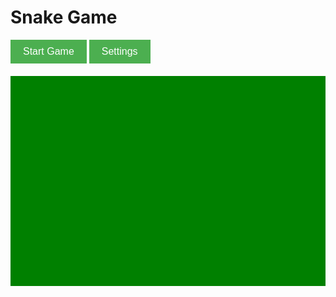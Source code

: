 <!DOCTYPE html>
<html lang="en">
<head>
    <meta charset="UTF-8">
    <meta name="viewport" content="width=device-width, initial-scale=1.0">
    <title>Snake Game</title>
    <style>
        #menu {
            display: block;
        }
        #gameover, #setting {
            display: none;
        }
        canvas {
            display: block;
            margin: 20px auto;
            background-color: green; /* Ensure the background is green */
        }
        .button {
            padding: 10px 20px;
            background-color: #4CAF50;
            color: white;
            border: none;
            cursor: pointer;
            font-size: 16px;
        }
    </style>
</head>
<body>

<!-- Main Menu -->
<div id="menu">
    <h1>Snake Game</h1>
    <button class="button" id="new_game">Start Game</button>
    <button class="button" id="setting_menu">Settings</button>
</div>

<!-- Game Over Screen -->
<div id="gameover">
    <h2>Game Over!</h2>
    <button class="button" id="new_game1">Restart Game</button>
</div>

<!-- Settings Screen -->
<div id="setting">
    <h2>Settings</h2>
    <label><input type="radio" name="speed" value="slow"> Slow</label>
    <label><input type="radio" name="speed" value="normal" checked> Normal</label>
    <label><input type="radio" name="speed" value="fast"> Fast</label><br><br>
    <label><input type="radio" name="wall" value="yes"> Walls On</label>
    <label><input type="radio" name="wall" value="no" checked> Walls Off</label><br><br>
    <button class="button" id="setting_menu1">Back to Menu</button>
</div>

<!-- Canvas for the Snake Game -->
<canvas id="snake" width="600" height="400"></canvas>

<script>
(function () {
    const canvas = document.getElementById("snake");
    const ctx = canvas.getContext("2d");
    const BLOCK = 20;
    const ele_score = document.getElementById("score_value");
    const speed_setting = document.getElementsByName("speed");
    const wall_setting = document.getElementsByName("wall");
    const screen_menu = document.getElementById("menu");
    const screen_game_over = document.getElementById("gameover");
    const screen_setting = document.getElementById("setting");
    const button_new_game = document.getElementById("new_game");
    const button_new_game1 = document.getElementById("new_game1");
    const button_new_game2 = document.getElementById("new_game2");
    const button_setting_menu = document.getElementById("setting_menu");
    const button_setting_menu1 = document.getElementById("setting_menu1");

    let SCREEN = 0; // Screen starts as the menu
    let snake;
    let snake_dir;
    let snake_next_dir;
    let snake_speed;
    let food = { x: 0, y: 0 };
    let score;
    let wall;

    // Set snake color to light brown
    const snakeColor = "#D2B48C"; // Light brown

    // Initialize the game
    function initGame() {
        snake = [
            { x: 5, y: 5 },
            { x: 4, y: 5 },
            { x: 3, y: 5 }
        ];
        snake_dir = "RIGHT";
        snake_next_dir = "RIGHT";
        score = 0;
        food = {
            x: Math.floor(Math.random() * (canvas.width / BLOCK)),
            y: Math.floor(Math.random() * (canvas.height / BLOCK))
        };
        snake_speed = 150; // Default speed
        if (speed_setting[0].checked) {
            snake_speed = 200; // Slow
        } else if (speed_setting[1].checked) {
            snake_speed = 150; // Normal
        } else if (speed_setting[2].checked) {
            snake_speed = 100; // Fast
        }
        if (wall_setting[0].checked) {
            wall = true;
        } else {
            wall = false;
        }
        SCREEN = 1; // Set screen to playing state
        screen_menu.style.display = "none";
        screen_game_over.style.display = "none";
        screen_setting.style.display = "none";
        canvas.style.display = "block"; // Ensure canvas is visible
        gameLoop();
    }

    function drawBackground() {
        ctx.fillStyle = "green";
        ctx.fillRect(0, 0, canvas.width, canvas.height); // Full green background
    }

    function drawBases() {
        // Increase base size and spread them out to form a pattern of 4 dots
        const baseSize = 10;
        const baseColor = "white";

        // Spread out the bases in a diamond pattern around the center
        const centerX = canvas.width / 2;
        const centerY = canvas.height / 2;
        const offset = 50; // Distance between each base

        const bases = [
            { x: centerX - offset, y: centerY - offset },  // Home plate (top-left)
            { x: centerX + offset, y: centerY - offset },  // First base (top-right)
            { x: centerX + offset, y: centerY + offset },  // Second base (bottom-right)
            { x: centerX - offset, y: centerY + offset },  // Third base (bottom-left)
        ];

        // Draw the bases as large circles
        ctx.fillStyle = baseColor;
        bases.forEach(base => {
            ctx.beginPath();
            ctx.arc(base.x, base.y, baseSize, 0, 2 * Math.PI); // Large circles as bases
            ctx.fill();
        });
    }

    function drawSnake() {
        ctx.fillStyle = snakeColor; // Set snake color to light brown
        for (let i = 0; i < snake.length; i++) {
            ctx.fillRect(snake[i].x * BLOCK, snake[i].y * BLOCK, BLOCK, BLOCK);
        }
    }

    function drawFood() {
        // Draw food as a white circle with red stitches
        ctx.fillStyle = "white";
        ctx.beginPath();
        ctx.arc(food.x * BLOCK + BLOCK / 2, food.y * BLOCK + BLOCK / 2, BLOCK / 2, 0, 2 * Math.PI);
        ctx.fill();
        
        // Draw the red stitches (lines) of the baseball
        ctx.strokeStyle = "red";
        ctx.lineWidth = 2;
        
        // Drawing two lines crossing to simulate the stitches of a baseball
        ctx.beginPath();
        ctx.moveTo(food.x * BLOCK + BLOCK / 4, food.y * BLOCK + BLOCK / 2);
        ctx.lineTo(food.x * BLOCK + 3 * BLOCK / 4, food.y * BLOCK + BLOCK / 2);
        ctx.stroke();
        
        ctx.beginPath();
        ctx.moveTo(food.x * BLOCK + BLOCK / 2, food.y * BLOCK + BLOCK / 4);
        ctx.lineTo(food.x * BLOCK + BLOCK / 2, food.y * BLOCK + 3 * BLOCK / 4);
        ctx.stroke();
    }

    function updateSnakePosition() {
        let head = { ...snake[0] };

        // Update head position based on direction
        if (snake_next_dir === "UP") head.y--;
        if (snake_next_dir === "DOWN") head.y++;
        if (snake_next_dir === "LEFT") head.x--;
        if (snake_next_dir === "RIGHT") head.x++;

        snake.unshift(head); // Add the new head

        // If snake eats food, increase score and spawn new food
        if (head.x === food.x && head.y === food.y) {
            score++;
            food = {
                x: Math.floor(Math.random() * (canvas.width / BLOCK)),
                y: Math.floor(Math.random() * (canvas.height / BLOCK))
            };
        } else {
            snake.pop(); // Remove the last part of the snake
        }

        // Wall collision check (if enabled)
        if (wall) {
            if (head.x < 0 || head.x >= canvas.width / BLOCK || head.y < 0 || head.y >= canvas.height / BLOCK) {
                gameOver();
            }
        }

        // Self-collision check
        for (let i = 1; i < snake.length; i++) {
            if (head.x === snake[i].x && head.y === snake[i].y) {
                gameOver();
            }
        }
    }

    function gameOver() {
        SCREEN = 0;
        screen_game_over.style.display = "block";
    }

    function gameLoop() {
        if (SCREEN !== 1) return;

        // Game screen logic
        drawBackground();
        drawBases(); // Draw bigger and spread out bases
        drawSnake();
        drawFood();
        updateSnakePosition();

        setTimeout(gameLoop, snake_speed);
    }

    // Event listeners for controls
    window.addEventListener("keydown", (e) => {
        if (e.key === "ArrowUp" && snake_dir !== "DOWN") {
            snake_next_dir = "UP";
        } else if (e.key === "ArrowDown" && snake_dir !== "UP") {
            snake_next_dir = "DOWN";
        } else if (e.key === "ArrowLeft" && snake_dir !== "RIGHT") {
            snake_next_dir = "LEFT";
        } else if (e.key === "ArrowRight" && snake_dir !== "LEFT") {
            snake_next_dir = "RIGHT";
        }
    });

    // Game start buttons
    button_new_game.addEventListener("click", initGame);
    button_new_game1.addEventListener("click", initGame);

    // Settings menu button
    button_setting_menu.addEventListener("click", () => {
        screen_menu.style.display = "none";
        screen_setting.style.display = "block";
    });

    button_setting_menu1.addEventListener("click", () => {
        screen_setting.style.display = "none";
        screen_menu.style.display = "block";
    });

})();
</script>

</body>
</html>
